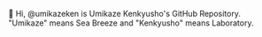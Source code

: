 👋 Hi, @umikazeken is Umikaze Kenkyusho's GitHub Repository.  
"Umikaze" means Sea Breeze and "Kenkyusho" means Laboratory.

<!---
umikazeken/umikazeken is a ✨ special ✨ repository because its `README.md` (this file) appears on your GitHub profile.
You can click the Preview link to take a look at your changes.
--->
